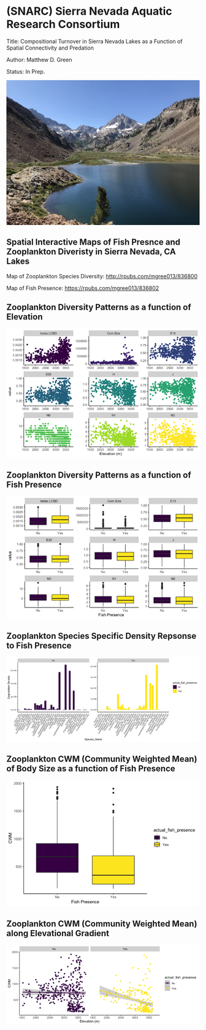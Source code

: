 # (SNARC) Sierra Nevada Aquatic Research Consortium
Title: Compositional Turnover in Sierra Nevada Lakes as a Function of Spatial Connectivity and Predation

Author: Matthew D. Green

Status: In Prep.

![](Images/pic1.png)


## Spatial Interactive Maps of Fish Presnce and Zooplankton Diveristy in Sierra Nevada, CA Lakes

Map of Zooplankton Species Diversity: http://rpubs.com/mgree013/836800

Map of Fish Presence: https://rpubs.com/mgree013/836802

## Zooplankton Diversity Patterns as a function of Elevation

![](Figs/Fig1.png)

## Zooplankton Diversity Patterns as a function of Fish Presence

![](Figs/Fig2.png)


## Zooplankton Species Specific Density Repsonse to Fish Presence

![](Figs/Fig3.png)


## Zooplankton CWM (Community Weighted Mean) of Body Size as a function of Fish Presence

![](Figs/Fig4.png)

## Zooplankton CWM (Community Weighted Mean) along Elevational Gradient

![](Figs/Fig6.png)
